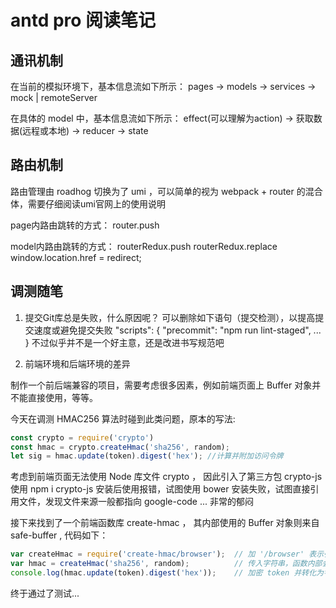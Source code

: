 # antd pro 阅读笔记

## 通讯机制

在当前的模拟环境下，基本信息流如下所示：
pages -> models -> services -> mock | remoteServer

在具体的 model 中，基本信息流如下所示：
effect(可以理解为action) -> 获取数据(远程或本地) -> reducer -> state

## 路由机制

路由管理由 roadhog 切换为了 umi ，可以简单的视为  webpack + router 的混合体，需要仔细阅读umi官网上的使用说明

page内路由跳转的方式：
router.push

model内路由跳转的方式：
routerRedux.push
routerRedux.replace
window.location.href = redirect;

## 调测随笔
1. 提交Git库总是失败，什么原因呢？
可以删除如下语句（提交检测），以提高提交速度或避免提交失败
  "scripts": {
    "precommit": "npm run lint-staged",
    ...
  }
不过似乎并不是一个好主意，还是改进书写规范吧

2. 前端环境和后端环境的差异

制作一个前后端兼容的项目，需要考虑很多因素，例如前端页面上 Buffer 对象并不能直接使用，等等。

今天在调测 HMAC256 算法时碰到此类问题，原本的写法:
```js
const crypto = require('crypto')
const hmac = crypto.createHmac('sha256', random);
let sig = hmac.update(token).digest('hex'); //计算并附加访问令牌
```

考虑到前端页面无法使用 Node 库文件 crypto ， 因此引入了第三方包 crypto-js
使用 npm i crypto-js 安装后使用报错，试图使用 bower 安装失败，试图直接引用文件，发现文件来源一般都指向 google-code ... 非常的郁闷

接下来找到了一个前端函数库 create-hmac ， 其内部使用的 Buffer 对象则来自 safe-buffer , 代码如下：
```js
var createHmac = require('create-hmac/browser');  // 加 '/browser' 表示引用其browser版本，否则它会直接调用 Node 的 crypto 库
var hmac = createHmac('sha256', random);          // 传入字符串，函数内部会使用 safe-buffer 进行转化
console.log(hmac.update(token).digest('hex'));    // 加密 token 并转化为字符串，可以指定不同格式如 hex
```

终于通过了测试...

